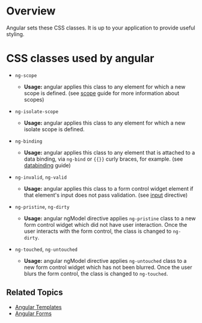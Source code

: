 <!--
{
"name" : "css-styling",
"version" : "0.1",
"title" : "Working With CSS",
"description" : "List of CSS classes set by Angular.",
"homepage" : "https://docs.angularjs.org/guide",
"freshnessDate" : 2015-06-02,
"license" : "CC BY 3.0"
}
-->


<!-- @section -->

# Overview

Angular sets these CSS classes. It is up to your application to provide useful styling.


<!-- @section -->

# CSS classes used by angular

* `ng-scope`
  - **Usage:** angular applies this class to any element for which a new scope
    is defined. (see [scope](https://pilot.outlearn.com/learn/ShieldSensei/angular/7) guide for more information about scopes)

* `ng-isolate-scope`
  - **Usage:** angular applies this class to any element for which a new
    isolate scope is defined.

* `ng-binding`
  - **Usage:** angular applies this class to any element that is attached to a data binding, via `ng-bind` or
    `{{}}` curly braces, for example. (see [databinding](https://pilot.outlearn.com/learn/ShieldSensei/angular/4) guide)

* `ng-invalid`, `ng-valid`
  - **Usage:** angular applies this class to a form control widget element if that element's input does
    not pass validation. (see [input](https://docs.angularjs.org/api/ng/directive/input) directive)

* `ng-pristine`, `ng-dirty`
  - **Usage:** angular ngModel directive applies `ng-pristine` class
    to a new form control widget which did not have user interaction. Once the user interacts with
    the form control, the class is changed to `ng-dirty`.

* `ng-touched`, `ng-untouched`
  - **Usage:** angular ngModel directive applies `ng-untouched` class
    to a new form control widget which has not been blurred. Once the user blurs the form control,
    the class is changed to `ng-touched`.



<!-- @section -->

## Related Topics

* [Angular Templates](https://pilot.outlearn.com/learn/ShieldSensei/angular/9)
* [Angular Forms](https://pilot.outlearn.com/learn/ShieldSensei/angular/12)
